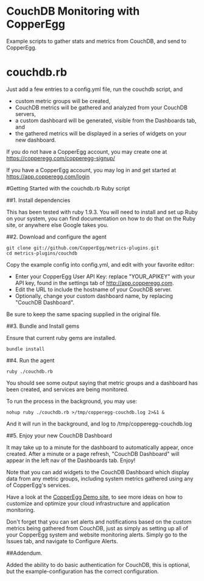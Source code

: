 CouchDB Monitoring with CopperEgg
===========================

Example scripts to gather stats and metrics from CouchDB, and send to CopperEgg.

couchdb.rb
=============

Just add a few entries to a config.yml file, run the couchdb script, and
  - custom metric groups will be created,
  - CouchDB metrics will be gathered and analyzed from your CouchDB servers,
  - a custom dashboard will be generated, visible from the Dashboards tab, and
  - the gathered metrics will be displayed in a series of widgets on your new dashboard.

If you do not have a CopperEgg account, you may create one at <https://copperegg.com/copperegg-signup/>

If you have a CopperEgg account, you may log in and get started at <https://app.copperegg.com/login>

#Getting Started with the couchdb.rb Ruby script

##1. Install dependencies

This has been tested with ruby 1.9.3. You will need to install and set up Ruby on your system, you can find documentation on how to do that on the Ruby site, or anywhere else Google takes you.

##2. Download and configure the agent

    git clone git://github.com/CopperEgg/metrics-plugins.git
    cd metrics-plugins/couchdb

Copy the example config into config.yml, and edit with your favorite editor:

  - Enter your CopperEgg User API Key:  replace "YOUR\_APIKEY" with your API key, found in the settings tab of http://app.copperegg.com.
  - Edit the URL to include the hostname of your CouchDB server.
  - Optionally, change your custom dashboard name, by replacing "CouchDB Dashboard".

Be sure to keep the same spacing supplied in the original file.

##3. Bundle and Install gems

Ensure that current ruby gems are installed.

    bundle install

##4. Run the agent

    ruby ./couchdb.rb

You should see some output saying that metric groups and a dashboard has been created, and services are being monitored.

To run the process in the background, you may use:

    nohup ruby ./couchdb.rb >/tmp/copperegg-couchdb.log 2>&1 &

And it will run in the background, and log to /tmp/copperegg-couchdb.log


##5. Enjoy your new CouchDB Dashboard

It may take up to a minute for the dashboard to automatically appear, once created.
After a minute or a page refresh, "CouchDB Dashboard" will appear in the left nav of the Dashboards tab.  Enjoy!

Note that you can add widgets to the CouchDB Dashboard which display data from any metric groups, including system metrics gathered using any of CopperEgg's services.

Have a look at the [CopperEgg Demo site](https://app.copperegg.com/demo), to see more ideas on how to customize and optimize your cloud infrastructure and application monitoring.

Don't forget that you can set alerts and notifications based on the custom metrics being gathered from CouchDB, just as simply as setting up all of your CopperEgg system and website monitoring alerts. Simply go to the Issues tab, and navigate to Configure Alerts.

##Addendum.

Added the ability to do basic authentication for CouchDB, this is optional, but the example-configuration has the correct configuration.
